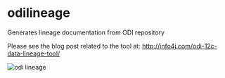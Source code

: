 # odilineage
Generates lineage documentation from ODI repository

Please see the blog post related to the tool at:
http://info4j.com/odi-12c-data-lineage-tool/

![odi lineage](https://3.bp.blogspot.com/-j3RO3Yd2hyo/W21PI4DmkzI/AAAAAAAAJRs/hDpglvQtlSsUzmpFL06_R3IIxP11m8MlACLcBGAs/s1600/output.PNG)
